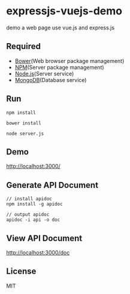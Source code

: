 # expressjs-vuejs-demo
demo a web page use vue.js and express.js

## Required
- [Bower](http://bower.io/)(Web browser package management)
- [NPM](http://npmjs.com)(Server package management)
- [Node.js](https://nodejs.org/)(Server service)
- [MongoDB](https://www.mongodb.org/)(Database service)

## Run

```
npm install
```

```
bower install
```

```
node server.js
```

## Demo

[http://localhost:3000/](http://localhost:3000/)


## Generate API Document
```
// install apidoc
npm install -g apidoc
```

```
// output apidoc
apidoc -i api -o doc
```

## View API Document

[http://localhost:3000/doc](http://localhost:3000/doc)

## License
MIT
